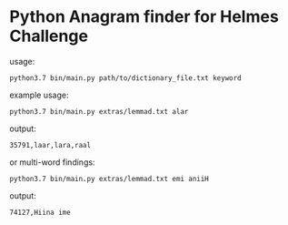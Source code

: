 # Python Anagram finder for Helmes Challenge

usage:

`python3.7 bin/main.py path/to/dictionary_file.txt keyword`

example usage:

`python3.7 bin/main.py extras/lemmad.txt alar`

output:

`35791,laar,lara,raal`

or multi-word findings:

`python3.7 bin/main.py extras/lemmad.txt emi aniiH`

output:

`74127,Hiina ime`
